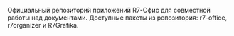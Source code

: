 Официальный репозиторий приложений R7-Офис для совместной работы над документами. Доступные пакеты из репозитория: r7-office, r7organizer и R7Grafika.
